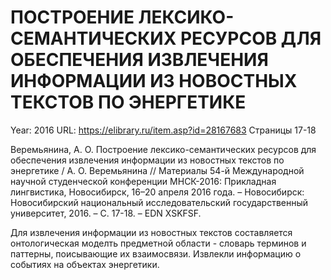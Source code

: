 # ПОСТРОЕНИЕ ЛЕКСИКО-СЕМАНТИЧЕСКИХ РЕСУРСОВ ДЛЯ ОБЕСПЕЧЕНИЯ ИЗВЛЕЧЕНИЯ ИНФОРМАЦИИ ИЗ НОВОСТНЫХ ТЕКСТОВ ПО ЭНЕРГЕТИКЕ

Year: 2016
URL: https://elibrary.ru/item.asp?id=28167683
Страницы 17-18

Веремьянина, А. О. Построение лексико-семантических ресурсов для обеспечения извлечения информации из новостных текстов по энергетике / А. О. Веремьянина // Материалы 54-й Международной научной студенческой конференции МНСК-2016: Прикладная лингвистика, Новосибирск, 16–20 апреля 2016 года. – Новосибирск: Новосибирский национальный исследовательский государственный университет, 2016. – С. 17-18. – EDN XSKFSF.

Для извлечения информации из новостных текстов составляется онтологическая моделть предметной области - словарь терминов и паттерны, поисывающие их взаимосвязи.
Извлекли информацию о событиях на объектах энергетики.